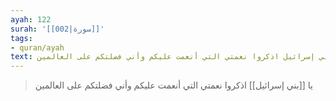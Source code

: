 ```yaml
---
ayah: 122
surah: '[[002|سورة]]'
tags:
- quran/ayah
text: يا بني إسرائيل اذكروا نعمتي التي أنعمت عليكم وأني فضلتكم على العالمين
---
```

> يا [[بني إسرائيل]] اذكروا نعمتي التي أنعمت عليكم وأني فضلتكم على العالمين
